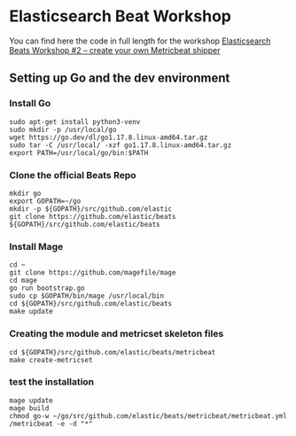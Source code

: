 # Elasticsearch Beat Workshop

You can find here the code in full length for the workshop [Elasticsearch Beats Workshop #2 – create your own Metricbeat shipper](https://cdax.ch/2022/03/26/elasticsearch-beats-workshop-2-create-your-own-metricbeat-shipper/)

## Setting up Go and the dev environment

### Install Go

```
sudo apt-get install python3-venv
sudo mkdir -p /usr/local/go
wget https://go.dev/dl/go1.17.8.linux-amd64.tar.gz
sudo tar -C /usr/local/ -xzf go1.17.8.linux-amd64.tar.gz
export PATH=/usr/local/go/bin:$PATH
```

### Clone the official Beats Repo


```
mkdir go
export GOPATH=~/go
mkdir -p ${GOPATH}/src/github.com/elastic
git clone https://github.com/elastic/beats ${GOPATH}/src/github.com/elastic/beats
```
### Install Mage

```
cd ~
git clone https://github.com/magefile/mage
cd mage
go run bootstrap.go
sudo cp $GOPATH/bin/mage /usr/local/bin
cd ${GOPATH}/src/github.com/elastic/beats
make update
```
### Creating the module and metricset skeleton files

```
cd ${GOPATH}/src/github.com/elastic/beats/metricbeat
make create-metricset

```

### test the installation

```
mage update
mage build
chmod go-w ~/go/src/github.com/elastic/beats/metricbeat/metricbeat.yml
/metricbeat -e -d "*"
```



